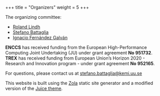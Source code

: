 +++
title = "Organizers"
weight = 5
+++

The organizing committee:

* [Roland Lindh](mailto:roland.lindh@kemi.uu.se)
* [Stefano Battaglia](mailto:stefano.battaglia@kemi.uu.se)
* [Ignacio Fernández Galván](mailto:ignacio.fernandez@kemi.uu.se)

**ENCCS** has received funding from the European High-Performance Computing Joint Undertaking (JU) under grant agreement **No 951732**.
**TREX** has received funding from European Union’s Horizon 2020 - Research and Innovation program - under grant agreement **No 952165**.

For questions, please contact us at [stefano.battaglia@kemi.uu.se](mailto:stefano.battaglia@kemi.uu.se)


This website is built using the <a href="https://www.getzola.org" target="_blank">Zola</a> static site
generator and a modified version of the <a href="https://juice.huhu.io" target="_blank">Juice theme</a>.
